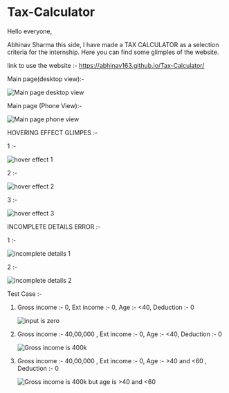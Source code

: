 # Tax-Calculator

Hello everyone,

Abhinav Sharma this side, I have made a TAX CALCULATOR as a selection criteria for the internship. Here you can find some glimples of the website.

link to use the website :- https://abhinav163.github.io/Tax-Calculator/

Main page(desktop view):- 

![Main page desktop view](Glimpes/mainpage(desktop).png)  

Main page (Phone View):- 

![Main page phone view](Glimpes/mainpage(Phone).jpg)

HOVERING EFFECT GLIMPES :- 

1 :- 

![hover effect 1](Glimpes/hover1.png)

2 :- 

![hover effect 2](Glimpes/hover2.png)

3 :- 

![hover effect 3](Glimpes/hover3.png)

INCOMPLETE DETAILS ERROR :-

1 :- 

![incomplete details 1](Glimpes/incompletedetails.png)

2 :- 

![incomplete details 2](Glimpes/incompletedetails2.png)

Test Case :- 
1)   Gross income :- 0, 
     Ext income :- 0, 
     Age :- <40, 
     Deduction :- 0
     
     ![input is zero](Glimpes/result3.png)

3)   Gross income :- 40,00,000 , 
     Ext income :- 0, 
     Age :- <40, 
     Deduction :- 0

     ![Gross income is 400k](Glimpes/result.png)

5)   Gross income :- 40,00,000 , 
     Ext income :- 0, 
     Age :- >40 and <60 ,
     Deduction :- 0

     ![Gross income is 400k but age is >40 and <60](Glimpes/result2.png)
